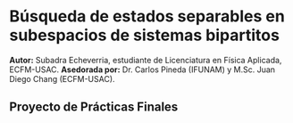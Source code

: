 # Búsqueda de estados separables en subespacios de sistemas bipartitos
**Autor:** Subadra Echeverria, estudiante de Licenciatura en Física Aplicada, ECFM-USAC.
**Asedorada por:** Dr. Carlos Pineda (IFUNAM) y M.Sc. Juan Diego Chang (ECFM-USAC).

## Proyecto de Prácticas Finales
